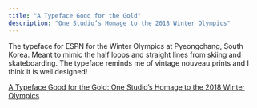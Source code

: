 ```yaml
---
title: "A Typeface Good for the Gold"
description: "One Studio’s Homage to the 2018 Winter Olympics"
---
```


The typeface for ESPN for the Winter Olympics at Pyeongchang, South Korea.
Meant to mimic the half loops and straight lines from skiing and skateboarding.
The typeface reminds me of vintage nouveau prints and I think it is well designed!


<a href="https://eyeondesign.aiga.org/a-typeface-good-for-the-gold-one-studios-homage-to-the-2018-winter-olympics/">A Typeface Good for the Gold: One Studio’s Homage to the 2018 Winter Olympics
</a>

  
